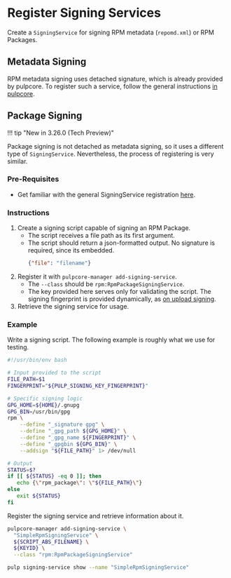 # Register Signing Services

Create a `SigningService` for signing RPM metadata (`repomd.xml`) or RPM Packages.

## Metadata Signing

RPM metadata signing uses detached signature, which is already provided by pulpcore.
To register such a service, follow the general instructions [in pulpcore](site:pulpcore/docs/admin/guides/sign-metadata/).

## Package Signing

!!! tip "New in 3.26.0 (Tech Preview)"

Package signing is not detached as metadata signing, so it uses a different type of `SigningService`.
Nevertheless, the process of registering is very similar.

### Pre-Requisites

- Get familiar with the general SigningService registration [here](site:pulpcore/docs/admin/guides/sign-metadata/).

### Instructions

1. Create a signing script capable of signing an RPM Package.
    - The script receives a file path as its first argument.
    - The script should return a json-formatted output. No signature is required, since its embedded.
      ```json
      {"file": "filename"}
      ```
1. Register it with `pulpcore-manager add-signing-service`.
    - The `--class` should be `rpm:RpmPackageSigningService`.
    - The key provided here serves only for validating the script.
      The signing fingerprint is provided dynamically, as [on upload signing](site:pulp_rpm/docs/user/guides/sign-packages/#on-upload).
1. Retrieve the signing service for usage.

### Example

Write a signing script.
The following example is roughly what we use for testing.

```bash title="package-signing-script.sh"
#!/usr/bin/env bash

# Input provided to the script
FILE_PATH=$1
FINGERPRINT="${PULP_SIGNING_KEY_FINGERPRINT}"

# Specific signing logic
GPG_HOME=${HOME}/.gnupg
GPG_BIN=/usr/bin/gpg
rpm \
    --define "_signature gpg" \
    --define "_gpg_path ${GPG_HOME}" \
    --define "_gpg_name ${FINGERPRINT}" \
    --define "_gpgbin ${GPG_BIN}" \
    --addsign "${FILE_PATH}" 1> /dev/null

# Output
STATUS=$?
if [[ ${STATUS} -eq 0 ]]; then
   echo {\"rpm_package\": \"${FILE_PATH}\"}
else
   exit ${STATUS}
fi
```

Register the signing service and retrieve information about it.

```bash
pulpcore-manager add-signing-service \
  "SimpleRpmSigningService" \
  ${SCRIPT_ABS_FILENAME} \
  ${KEYID} \
  --class "rpm:RpmPackageSigningService"

pulp signing-service show --name "SimpleRpmSigningService"
```



